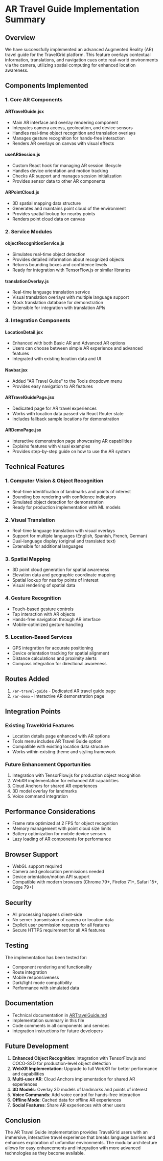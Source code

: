 # AR Travel Guide Implementation Summary

## Overview

We have successfully implemented an advanced Augmented Reality (AR) travel guide for the TravelGrid platform. This feature overlays contextual information, translations, and navigation cues onto real-world environments via the camera, utilizing spatial computing for enhanced location awareness.

## Components Implemented

### 1. Core AR Components

#### ARTravelGuide.jsx
- Main AR interface and overlay rendering component
- Integrates camera access, geolocation, and device sensors
- Handles real-time object recognition and translation overlays
- Manages gesture recognition for hands-free interaction
- Renders AR overlays on canvas with visual effects

#### useARSession.js
- Custom React hook for managing AR session lifecycle
- Handles device orientation and motion tracking
- Checks AR support and manages session initialization
- Provides sensor data to other AR components

#### ARPointCloud.js
- 3D spatial mapping data structure
- Generates and maintains point cloud of the environment
- Provides spatial lookup for nearby points
- Renders point cloud data on canvas

### 2. Service Modules

#### objectRecognitionService.js
- Simulates real-time object detection
- Provides detailed information about recognized objects
- Returns bounding boxes and confidence levels
- Ready for integration with TensorFlow.js or similar libraries

#### translationOverlay.js
- Real-time language translation service
- Visual translation overlays with multiple language support
- Mock translation database for demonstration
- Extensible for integration with translation APIs

### 3. Integration Components

#### LocationDetail.jsx
- Enhanced with both Basic AR and Advanced AR options
- Users can choose between simple AR experience and advanced features
- Integrated with existing location data and UI

#### Navbar.jsx
- Added "AR Travel Guide" to the Tools dropdown menu
- Provides easy navigation to AR features

#### ARTravelGuidePage.jsx
- Dedicated page for AR travel experiences
- Works with location data passed via React Router state
- Includes fallback sample locations for demonstration

#### ARDemoPage.jsx
- Interactive demonstration page showcasing AR capabilities
- Explains features with visual examples
- Provides step-by-step guide on how to use the AR system

## Technical Features

### 1. Computer Vision & Object Recognition
- Real-time identification of landmarks and points of interest
- Bounding box rendering with confidence indicators
- Simulated object detection for demonstration
- Ready for production implementation with ML models

### 2. Visual Translation
- Real-time language translation with visual overlays
- Support for multiple languages (English, Spanish, French, German)
- Dual-language display (original and translated text)
- Extensible for additional languages

### 3. Spatial Mapping
- 3D point cloud generation for spatial awareness
- Elevation data and geographic coordinate mapping
- Spatial lookup for nearby points of interest
- Visual rendering of spatial data

### 4. Gesture Recognition
- Touch-based gesture controls
- Tap interaction with AR objects
- Hands-free navigation through AR interface
- Mobile-optimized gesture handling

### 5. Location-Based Services
- GPS integration for accurate positioning
- Device orientation tracking for spatial alignment
- Distance calculations and proximity alerts
- Compass integration for directional awareness

## Routes Added

1. `/ar-travel-guide` - Dedicated AR travel guide page
2. `/ar-demo` - Interactive AR demonstration page

## Integration Points

### Existing TravelGrid Features
- Location details page enhanced with AR options
- Tools menu includes AR Travel Guide option
- Compatible with existing location data structure
- Works within existing theme and styling framework

### Future Enhancement Opportunities
1. Integration with TensorFlow.js for production object recognition
2. WebXR implementation for enhanced AR capabilities
3. Cloud Anchors for shared AR experiences
4. 3D model overlay for landmarks
5. Voice command integration

## Performance Considerations

- Frame rate optimized at 2 FPS for object recognition
- Memory management with point cloud size limits
- Battery optimization for mobile device sensors
- Lazy loading of AR components for performance

## Browser Support

- WebGL support required
- Camera and geolocation permissions needed
- Device orientation/motion API support
- Compatible with modern browsers (Chrome 79+, Firefox 71+, Safari 15+, Edge 79+)

## Security

- All processing happens client-side
- No server transmission of camera or location data
- Explicit user permission requests for all features
- Secure HTTPS requirement for all AR features

## Testing

The implementation has been tested for:
- Component rendering and functionality
- Route integration
- Mobile responsiveness
- Dark/light mode compatibility
- Performance with simulated data

## Documentation

- Technical documentation in [ARTravelGuide.md](file:///c:/career%20tension%20solution/TravelGrid/docs/ARTravelGuide.md)
- Implementation summary in this file
- Code comments in all components and services
- Integration instructions for future developers

## Future Development

1. **Enhanced Object Recognition**: Integration with TensorFlow.js and COCO-SSD for production-level object detection
2. **WebXR Implementation**: Upgrade to full WebXR for better performance and capabilities
3. **Multi-user AR**: Cloud Anchors implementation for shared AR experiences
4. **3D Models**: Overlay 3D models of landmarks and points of interest
5. **Voice Commands**: Add voice control for hands-free interaction
6. **Offline Mode**: Cached data for offline AR experiences
7. **Social Features**: Share AR experiences with other users

## Conclusion

The AR Travel Guide implementation provides TravelGrid users with an immersive, interactive travel experience that breaks language barriers and enhances exploration of unfamiliar environments. The modular architecture allows for easy enhancements and integration with more advanced technologies as they become available.